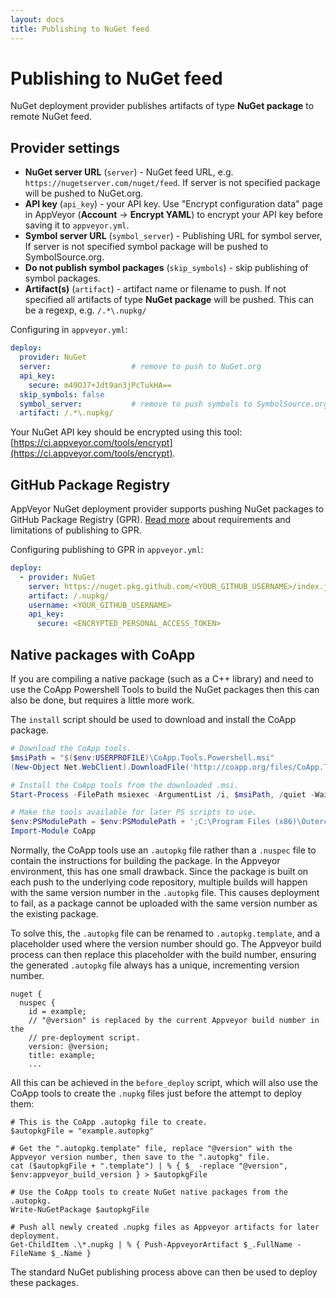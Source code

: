 ```yaml
---
layout: docs
title: Publishing to NuGet feed
---
```


# Publishing to NuGet feed

NuGet deployment provider publishes artifacts of type **NuGet package** to remote NuGet feed.

## Provider settings

* **NuGet server URL** (`server`) - NuGet feed URL, e.g. `https://nugetserver.com/nuget/feed`. If server is not specified package will be pushed to NuGet.org.
* **API key** (`api_key`) - your API key. Use "Encrypt configuration data" page in AppVeyor (**Account** &rarr; **Encrypt YAML**) to encrypt your API key before saving it to `appveyor.yml`.
* **Symbol server URL** (`symbol_server`) - Publishing URL for symbol server, If server is not specified symbol package will be pushed to SymbolSource.org.
* **Do not publish symbol packages** (`skip_symbols`) - skip publishing of symbol packages.
* **Artifact(s)** (`artifact`) - artifact name or filename to push. If not specified all artifacts of type **NuGet package** will be pushed. This can be a regexp, e.g. `/.*\.nupkg/`

Configuring in `appveyor.yml`:

```yaml
deploy:
  provider: NuGet
  server:                  # remove to push to NuGet.org
  api_key:
    secure: m49OJ7+Jdt9an3jPcTukHA==
  skip_symbols: false
  symbol_server:           # remove to push symbols to SymbolSource.org
  artifact: /.*\.nupkg/
```

Your NuGet API key should be encrypted using this tool: [https://ci.appveyor.com/tools/encrypt](https://ci.appveyor.com/tools/encrypt).

## GitHub Package Registry

AppVeyor NuGet deployment provider supports pushing NuGet packages to GitHub Package Registry (GPR). [Read more](https://help.github.com/en/articles/configuring-nuget-for-use-with-github-package-registry) about requirements and limitations of publishing to GPR.

Configuring publishing to GPR in `appveyor.yml`:

```yaml
deploy:
  - provider: NuGet
    server: https://nuget.pkg.github.com/<YOUR_GITHUB_USERNAME>/index.json
    artifact: /.nupkg/
    username: <YOUR_GITHUB_USERNAME>
    api_key:
      secure: <ENCRYPTED_PERSONAL_ACCESS_TOKEN>
```

## Native packages with CoApp

If you are compiling a native package (such as a C++ library) and need to use
the CoApp Powershell Tools to build the NuGet packages then this can also be
done, but requires a little more work.

The `install` script should be used to download and install the CoApp package.

```powershell
# Download the CoApp tools.
$msiPath = "$($env:USERPROFILE)\CoApp.Tools.Powershell.msi"
(New-Object Net.WebClient).DownloadFile('http://coapp.org/files/CoApp.Tools.Powershell.msi', $msiPath)

# Install the CoApp tools from the downloaded .msi.
Start-Process -FilePath msiexec -ArgumentList /i, $msiPath, /quiet -Wait

# Make the tools available for later PS scripts to use.
$env:PSModulePath = $env:PSModulePath + ';C:\Program Files (x86)\Outercurve Foundation\Modules'
Import-Module CoApp
```

Normally, the CoApp tools use an `.autopkg` file rather than a `.nuspec` file to
contain the instructions for building the package.  In the Appveyor environment,
this has one small drawback.  Since the package is built on each push to the
underlying code repository, multiple builds will happen with the same version
number in the `.autopkg` file.  This causes deployment to fail, as a package
cannot be uploaded with the same version number as the existing package.

To solve this, the `.autopkg` file can be renamed to `.autopkg.template`, and a
placeholder used where the version number should go.  The Appveyor build process
can then replace this placeholder with the build number, ensuring the generated
`.autopkg` file always has a unique, incrementing version number.

    nuget {
      nuspec {
        id = example;
        // "@version" is replaced by the current Appveyor build number in the
        // pre-deployment script.
        version: @version;
        title: example;
        ...

All this can be achieved in the `before_deploy` script, which will also use the
CoApp tools to create the `.nupkg` files just before the attempt to deploy them:

    # This is the CoApp .autopkg file to create.
    $autopkgFile = "example.autopkg"

    # Get the ".autopkg.template" file, replace "@version" with the Appveyor version number, then save to the ".autopkg" file.
    cat ($autopkgFile + ".template") | % { $_ -replace "@version", $env:appveyor_build_version } > $autopkgFile

    # Use the CoApp tools to create NuGet native packages from the .autopkg.
    Write-NuGetPackage $autopkgFile

    # Push all newly created .nupkg files as Appveyor artifacts for later deployment.
    Get-ChildItem .\*.nupkg | % { Push-AppveyorArtifact $_.FullName -FileName $_.Name }

The standard NuGet publishing process above can then be used to deploy these
packages.

